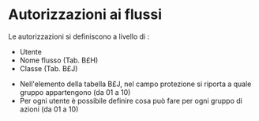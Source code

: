 # Autorizzazioni ai flussi
Le autorizzazioni si definiscono a livello di : 
 * Utente
 * Nome flusso (Tab. B£H)
 * Classe (Tab. B£J)

 - Nell'elemento della tabella B£J, nel campo protezione si riporta a quale gruppo appartengono (da 01 a 10)
 - Per ogni utente è possibile definire cosa può fare per ogni gruppo di azioni (da 01 a 10)
